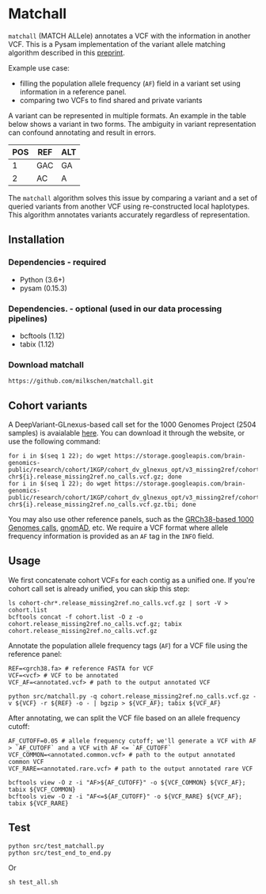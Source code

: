 # Matchall

`matchall` (MATCH ALLele) annotates a VCF with the information in another VCF. 
This is a Pysam implementation of the variant allele matching algorithm described in this [preprint](https://doi.org/10.1101/2021.01.06.425550).

Example use case: 

- filling the population allele frequency (`AF`) field in a variant set using information in a reference panel.
- comparing two VCFs to find shared and private variants

A variant can be represented in multiple formats. An example in the table below shows a variant in two forms. The ambiguity in variant representation can confound annotating and result in errors.

| POS | REF | ALT |
|-----|-----|-----|
| 1   | GAC | GA  |
| 2   | AC  | A   |

The `matchall` algorithm solves this issue by comparing a variant and a set of queried variants from another VCF using re-constructed local haplotypes.
This algorithm annotates variants accurately regardless of representation.


## Installation
### Dependencies - required
- Python (3.6+)
- pysam (0.15.3)

### Dependencies. - optional (used in our data processing pipelines)
- bcftools (1.12)
- tabix (1.12)

### Download matchall
```
https://github.com/milkschen/matchall.git
```

## Cohort variants
A DeepVariant-GLnexus-based call set for the 1000 Genomes Project (2504 samples) is avaialable [here](https://console.cloud.google.com/storage/browser/brain-genomics-public/research/cohort/1KGP/cohort_dv_glnexus_opt/v3_missing2ref;tab=objects?prefix=&forceOnObjectsSortingFiltering=false).
You can download it through the website, or use the following command:

```
for i in $(seq 1 22); do wget https://storage.googleapis.com/brain-genomics-public/research/cohort/1KGP/cohort_dv_glnexus_opt/v3_missing2ref/cohort-chr${i}.release_missing2ref.no_calls.vcf.gz; done
for i in $(seq 1 22); do wget https://storage.googleapis.com/brain-genomics-public/research/cohort/1KGP/cohort_dv_glnexus_opt/v3_missing2ref/cohort-chr${i}.release_missing2ref.no_calls.vcf.gz.tbi; done
```

You may also use other reference panels, such as the [GRCh38-based 1000 Genomes calls](https://www.internationalgenome.org/announcements/Variant-calls-from-1000-Genomes-Project-data-on-the-GRCh38-reference-assemlby/), [gnomAD](https://gnomad.broadinstitute.org/downloads), etc. 
We require a VCF format where allele frequency information is provided as an `AF` tag in the `INFO` field.

## Usage
We first concatenate cohort VCFs for each contig as a unified one. If you're cohort call set is already unified, you can skip this step:
```
ls cohort-chr*.release_missing2ref.no_calls.vcf.gz | sort -V > cohort.list
bcftools concat -f cohort.list -O z -o cohort.release_missing2ref.no_calls.vcf.gz; tabix cohort.release_missing2ref.no_calls.vcf.gz
```

Annotate the population allele frequency tags (`AF`) for a VCF file using the reference panel:
```
REF=<grch38.fa> # reference FASTA for VCF
VCF=<vcf> # VCF to be annotated
VCF_AF=<annotated.vcf> # path to the output annotated VCF

python src/matchall.py -q cohort.release_missing2ref.no_calls.vcf.gz -v ${VCF} -r ${REF} -o - | bgzip > ${VCF_AF}; tabix ${VCF_AF}
```

After annotating, we can split the VCF file based on an allele frequency cutoff:
```
AF_CUTOFF=0.05 # allele frequency cutoff; we'll generate a VCF with AF > `AF_CUTOFF` and a VCF with AF <= `AF_CUTOFF`
VCF_COMMON=<annotated.common.vcf> # path to the output annotated common VCF
VCF_RARE=<annotated.rare.vcf> # path to the output annotated rare VCF

bcftools view -O z -i "AF>${AF_CUTOFF}" -o ${VCF_COMMON} ${VCF_AF}; tabix ${VCF_COMMON}
bcftools view -O z -i "AF<=${AF_CUTOFF}" -o ${VCF_RARE} ${VCF_AF}; tabix ${VCF_RARE}
```

## Test
```
python src/test_matchall.py
python src/test_end_to_end.py
```
Or
```
sh test_all.sh
```
